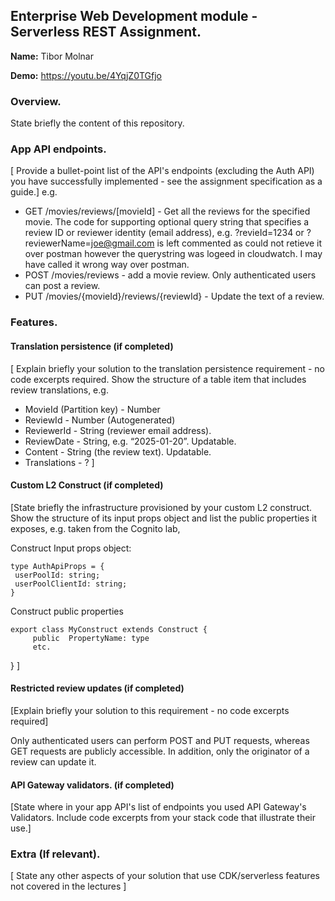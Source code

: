 ## Enterprise Web Development module - Serverless REST Assignment.

__Name:__ Tibor Molnar

__Demo:__ https://youtu.be/4YqjZ0TGfjo

### Overview.

State briefly the content of this repository.

### App API endpoints.

[ Provide a bullet-point list of the API's endpoints (excluding the Auth API) you have successfully implemented - see the assignment specification as a guide.]
e.g.
+ GET /movies/reviews/[movieId] - Get all the reviews for the specified movie. The code for supporting optional query string that specifies a review ID or reviewer identity (email address), e.g. ?revieId=1234 or ?reviewerName=joe@gmail.com is left commented as could not retieve it over postman however the querystring was logeed in cloudwatch. I may have called it wrong way over postman.
+ POST /movies/reviews - add a movie review. Only authenticated users can post a review.
+ PUT /movies/{movieId}/reviews/{reviewId} - Update the text of a review.

### Features.

#### Translation persistence (if completed)

[ Explain briefly your solution to the translation persistence requirement - no code excerpts required. Show the structure of a table item that includes review translations, e.g.

+ MovieId (Partition key) - Number
+ ReviewId - Number (Autogenerated)
+ ReviewerId - String (reviewer email address).
+ ReviewDate - String, e.g. “2025-01-20”. Updatable.
+ Content - String (the review text). Updatable.
+ Translations - ?
]

#### Custom L2 Construct (if completed)

[State briefly the infrastructure provisioned by your custom L2 construct. Show the structure of its input props object and list the public properties it exposes, e.g. taken from the Cognito lab,

Construct Input props object:
~~~
type AuthApiProps = {
 userPoolId: string;
 userPoolClientId: string;
}
~~~
Construct public properties
~~~
export class MyConstruct extends Construct {
     public  PropertyName: type
     etc.
~~~
}
]

#### Restricted review updates (if completed)

[Explain briefly your solution to this requirement - no code excerpts required]

Only authenticated users can perform POST and PUT requests, whereas GET requests are publicly accessible. In addition, only the originator of a review can update it.


#### API Gateway validators. (if completed)

[State where in your app API's list of endpoints you used API Gateway's Validators. Include code excerpts from your stack code that illustrate their use.]

###  Extra (If relevant).

[ State any other aspects of your solution that use CDK/serverless features not covered in the lectures ]



